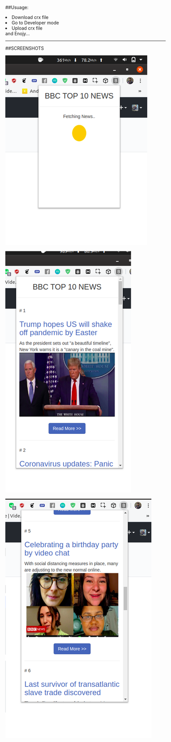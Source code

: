 ##Usuage:

<li>Download crx file</li>
<li>Go to Developer mode</li>
<li>Upload crx file</li>
and Enojy...

<hr/>

##SCREENSHOTS

<img src="screenshots/pic.png"><br/><br/>
<img src="screenshots/pic2.png"><br/><br/>
<img src="screenshots/pic3.png"><br/><br/>
